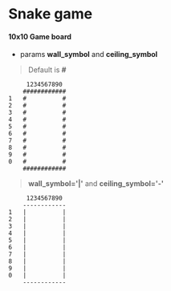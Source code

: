 # Snake game

#### 10x10 Game board
- params **wall_symbol** and **ceiling_symbol**
> Default is **#**
```
	 1234567890
	############
1	#          #
2	#          #
3	#          #
4	#          #
5	#          #
6	#          #
7	#          #
8	#          #
9	#          #
0	#          #
	############
```
> **wall_symbol='|'** and **ceiling_symbol='-'**
```
	 1234567890
	------------
1	|          |
2	|          |
3	|          |
4	|          |
5	|          |
6	|          |
7	|          |
8	|          |
9	|          |
0	|          |
	------------
```
